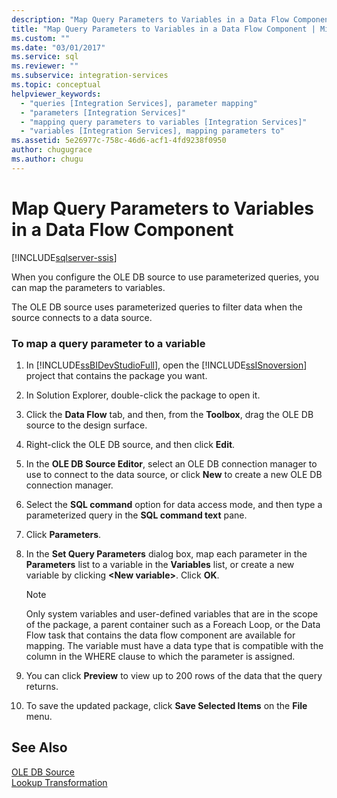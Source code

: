```yaml
---
description: "Map Query Parameters to Variables in a Data Flow Component"
title: "Map Query Parameters to Variables in a Data Flow Component | Microsoft Docs"
ms.custom: ""
ms.date: "03/01/2017"
ms.service: sql
ms.reviewer: ""
ms.subservice: integration-services
ms.topic: conceptual
helpviewer_keywords: 
  - "queries [Integration Services], parameter mapping"
  - "parameters [Integration Services]"
  - "mapping query parameters to variables [Integration Services]"
  - "variables [Integration Services], mapping parameters to"
ms.assetid: 5e26977c-758c-46d6-acf1-4fd9238f0950
author: chugugrace
ms.author: chugu
---
```

# Map Query Parameters to Variables in a Data Flow Component

[!INCLUDE[sqlserver-ssis](../../includes/applies-to-version/sqlserver-ssis.md)]


  When you configure the OLE DB source to use parameterized queries, you can map the parameters to variables.  
  
 The OLE DB source uses parameterized queries to filter data when the source connects to a data source.  
  
### To map a query parameter to a variable  
  
1.  In [!INCLUDE[ssBIDevStudioFull](../../includes/ssbidevstudiofull-md.md)], open the [!INCLUDE[ssISnoversion](../../includes/ssisnoversion-md.md)] project that contains the package you want.  
  
2.  In Solution Explorer, double-click the package to open it.  
  
3.  Click the **Data Flow** tab, and then, from the **Toolbox**, drag the OLE DB source to the design surface.  
  
4.  Right-click the OLE DB source, and then click **Edit**.  
  
5.  In the **OLE DB Source Editor**, select an OLE DB connection manager to use to connect to the data source, or click **New** to create a new OLE DB connection manager.  
  
6.  Select the **SQL command** option for data access mode, and then type a parameterized query in the **SQL command text** pane.  
  
7.  Click **Parameters**.  
  
8.  In the **Set Query Parameters** dialog box, map each parameter in the **Parameters** list to a variable in the **Variables** list, or create a new variable by clicking **\<New variable>**. Click **OK**.  
  
    > [!NOTE]  
    >  Only system variables and user-defined variables that are in the scope of the package, a parent container such as a Foreach Loop, or the Data Flow task that contains the data flow component are available for mapping. The variable must have a data type that is compatible with the column in the WHERE clause to which the parameter is assigned.  
  
9. You can click **Preview** to view up to 200 rows of the data that the query returns.  
  
10. To save the updated package, click **Save Selected Items** on the **File** menu.  
  
## See Also  
 [OLE DB Source](../../integration-services/data-flow/ole-db-source.md)   
 [Lookup Transformation](../../integration-services/data-flow/transformations/lookup-transformation.md)  
  
  
